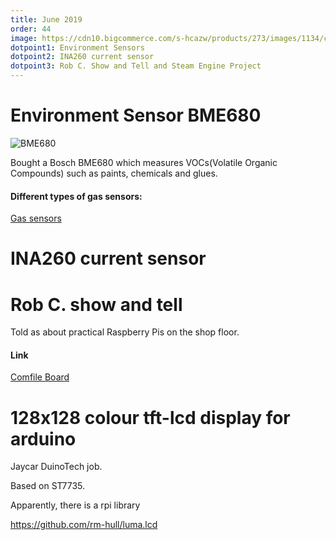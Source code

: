 ```yaml
---
title: June 2019
order: 44
image: https://cdn10.bigcommerce.com/s-hcazw/products/273/images/1134/cpio22_1__45117.1498039626.380.380.JPG?c=2
dotpoint1: Environment Sensors
dotpoint2: INA260 current sensor
dotpoint3: Rob C. Show and Tell and Steam Engine Project
---
```


# Environment Sensor BME680

![BME680](https://cdn.shopify.com/s/files/1/0174/1800/products/BME680_breakout_v2_2_of_3_1024x1024.JPG?v=1527869791)

Bought a Bosch BME680 which measures VOCs(Volatile Organic Compounds) such as paints, chemicals and glues.

#### Different types of gas sensors:

[Gas sensors](https://learn.adafruit.com/gas-sensor-comparison/gas-sensor-types)



# INA260 current sensor



# Rob C. show and tell

Told as about practical Raspberry Pis on the shop floor.

#### Link

[Comfile Board](http://comfiletech.com/linux-panel-pc-comfilepi/cp-io22-io-board-accessory-for-the-comfilepi/)



# 128x128 colour tft-lcd display for arduino

Jaycar DuinoTech job.

Based on ST7735. 

Apparently, there is a rpi library

https://github.com/rm-hull/luma.lcd



